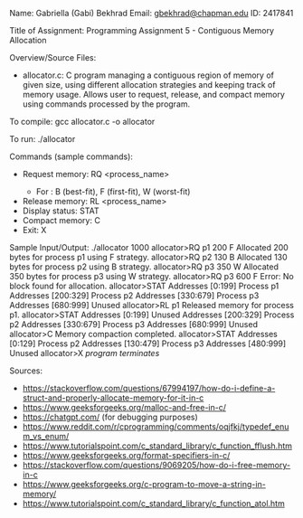 Name: Gabriella (Gabi) Bekhrad
Email: gbekhrad@chapman.edu
ID: 2417841

Title of Assignment: Programming Assignment 5 - Contiguous Memory Allocation

Overview/Source Files:
- allocator.c: C program managing a contiguous region of memory of given size, using different allocation strategies and keeping track of memory usage. Allows user to request, release, and compact memory using commands processed by the program.

To compile:
gcc allocator.c -o allocator

To run:
./allocator <initial amount of memory to allocate>

Commands (sample commands):
- Request memory: RQ <process_name> <size> <strategy>
    - For <strategy>: B (best-fit), F (first-fit), W (worst-fit)
- Release memory: RL <process_name>
- Display status: STAT
- Compact memory: C
- Exit: X

Sample Input/Output: 
./allocator 1000
allocator>RQ p1 200 F
Allocated 200 bytes for process p1 using F strategy.
allocator>RQ p2 130 B
Allocated 130 bytes for process p2 using B strategy.
allocator>RQ p3 350 W
Allocated 350 bytes for process p3 using W strategy.
allocator>RQ p3 600 F
Error: No block found for allocation.
allocator>STAT
Addresses [0:199] Process p1
Addresses [200:329] Process p2
Addresses [330:679] Process p3
Addresses [680:999] Unused
allocator>RL p1
Released memory for process p1.
allocator>STAT
Addresses [0:199] Unused
Addresses [200:329] Process p2
Addresses [330:679] Process p3
Addresses [680:999] Unused
allocator>C
Memory compaction completed.
allocator>STAT
Addresses [0:129] Process p2
Addresses [130:479] Process p3
Addresses [480:999] Unused
allocator>X
*program terminates*

Sources:
- https://stackoverflow.com/questions/67994197/how-do-i-define-a-struct-and-properly-allocate-memory-for-it-in-c
- https://www.geeksforgeeks.org/malloc-and-free-in-c/
- https://chatgpt.com/ (for debugging purposes)
- https://www.reddit.com/r/cprogramming/comments/oqjfkj/typedef_enum_vs_enum/
- https://www.tutorialspoint.com/c_standard_library/c_function_fflush.htm
- https://www.geeksforgeeks.org/format-specifiers-in-c/
- https://stackoverflow.com/questions/9069205/how-do-i-free-memory-in-c
- https://www.geeksforgeeks.org/c-program-to-move-a-string-in-memory/
- https://www.tutorialspoint.com/c_standard_library/c_function_atol.htm